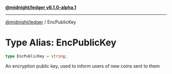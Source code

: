 [**@midnight/ledger v6.1.0-alpha.1**](../README.md)

***

[@midnight/ledger](../globals.md) / EncPublicKey

# Type Alias: EncPublicKey

```ts
type EncPublicKey = string;
```

An encryption public key, used to inform users of new coins sent to them
